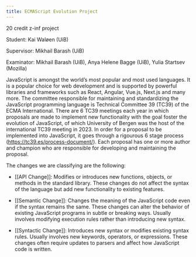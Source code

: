 ```yaml
---
title: ECMAScript Evolution Project
---
```


20 credit z-inf project

Student: Kai Waløen (UiB)

Supervisor: Mikhail Barash (UiB)

Examinator: Mikhail Barash (UiB), Anya Helene Bagge (UiB), Yulia Startsev (Mozilla)

JavaScript is amongst the world’s most popular and most used languages. It is a popular choice for web development and is supported by powerful libraries and frameworks such as React, Angular, Vue.js, Next.js and many more. The committee responsible for maintaining and standardizing the JavaScript programming language is Technical Committee 39 (TC39) of the ECMA International. There are 6 TC39 meetings each year in which proposals are made to implement new functionality with the goal foster the evolution of JavaScript, of which University of Bergen was the host of the international TC39 meeting in 2023. In order for a proposal to be implemented into JavaScript, it goes through a rigourous 6 stage process (https://tc39.es/process-document/). Each proposal has one or more author and champion who are responsible for developing and maintaining the proposal.

The changes we are classifying are the following:
- [[API Change]]: Modifies or introduces new functions, objects, or methods in the standard library. These changes do not affect the syntax of the language but add new functionality to existing features.

- [[Semantic Change]]: Changes the meaning of the JavaScript code even if the syntax remains the same. These changes can alter the behavior of existing JavaScript programs in subtle or breaking ways. Usually involves modifying execution rules rather than introducing new syntax.

- [[Syntactic Change]]: Introduces new syntax or modifies existing syntax rules. Usually involves new keywords, operators, or expressions. These changes often require updates to parsers and affect how JavaScript code is written.
